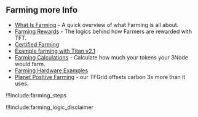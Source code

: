 ## Farming more Info

- [What Is Farming](farming_intro) - A quick overview of what Farming is all about.
- [Farming Rewards](farming_reward) - The logics behind how Farmers are rewarded with TFT.
- [Certified Farming](certified_farming)
- [Example farming with Titan v2.1](titan_v2_1)
- [Farming Calculations](farming_calculator) - Calculate how much your tokens your 3Node would farm.
- [Farming Hardware Examples](farming_hardware_overview)
- [Planet Positive Farming](energy_savings) - our TFGrid offsets carbon 3x more than it uses.

!!!include:farming_steps

!!!include:farming_logic_disclaimer